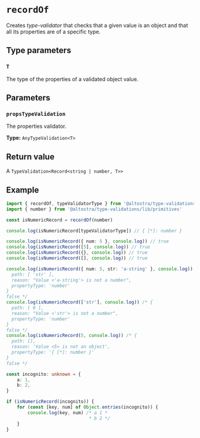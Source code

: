 # `recordOf`

Creates *type-validator* that checks that a given value is an object and that
all its properties are of a specific type.

## Type parameters

### `T`
The type of the properties of a validated object value.

## Parameters

### `propsTypeValidation`
The properties validator.

**Type:** `AnyTypeValidation<T>`

## Return value
A `TypeValidation<Record<string | number, T>>`

## Example

```ts
import { recordOf, typeValidatorType } from '@altostra/type-validations'
import { number } from '@altostra/type-validations/lib/primitives'

const isNumericRecord = recordOf(number)

console.log(isNumericRecord[typeValidatorType]) // { [*]: number }

console.log(isNumericRecord({ num: 5 }, console.log)) // true
console.log(isNumericRecord([5], console.log)) // true
console.log(isNumericRecord({}, console.log)) // true
console.log(isNumericRecord([], console.log)) // true

console.log(isNumericRecord({ num: 5, str: 'a-string' }, console.log)) /* {
  path: [ 'str' ],
  reason: "Value <'a-string'> is not a number",
  propertyType: 'number'
}
false */
console.log(isNumericRecord(['str'], console.log)) /* {
  path: [ 0 ],
  reason: "Value <'str'> is not a number",
  propertyType: 'number'
}
false */
console.log(isNumericRecord(5, console.log)) /* {
  path: [],
  reason: 'Value <5> is not an object',
  propertyType: '{ [*]: number }'
}
false */

const incognito: unknown = {
    a: 1,
    b: 2,
}

if (isNumericRecord(incognito)) {
    for (const [key, num] of Object.entries(incognito)) {
        console.log(key, num) /* a 1 *
                               * b 2 */
    }
}
```
